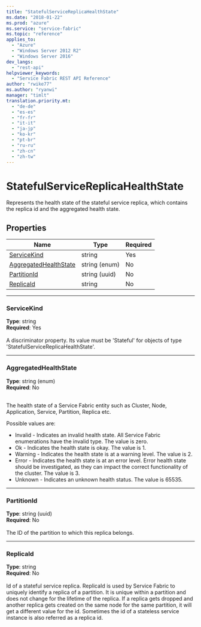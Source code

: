 ```yaml
---
title: "StatefulServiceReplicaHealthState"
ms.date: "2018-01-22"
ms.prod: "azure"
ms.service: "service-fabric"
ms.topic: "reference"
applies_to: 
  - "Azure"
  - "Windows Server 2012 R2"
  - "Windows Server 2016"
dev_langs: 
  - "rest-api"
helpviewer_keywords: 
  - "Service Fabric REST API Reference"
author: "rwike77"
ms.author: "ryanwi"
manager: "timlt"
translation.priority.mt: 
  - "de-de"
  - "es-es"
  - "fr-fr"
  - "it-it"
  - "ja-jp"
  - "ko-kr"
  - "pt-br"
  - "ru-ru"
  - "zh-cn"
  - "zh-tw"
---
```

# StatefulServiceReplicaHealthState

Represents the health state of the stateful service replica, which contains the replica id and the aggregated health state.

## Properties

| Name | Type | Required |
| --- | --- | --- |
| [ServiceKind](#servicekind) | string | Yes |
| [AggregatedHealthState](#aggregatedhealthstate) | string (enum) | No |
| [PartitionId](#partitionid) | string (uuid) | No |
| [ReplicaId](#replicaid) | string | No |

____
### ServiceKind
__Type__: string <br/>
__Required__: Yes <br/>
<br/>
A discriminator property. Its value must be 'Stateful' for objects of type 'StatefulServiceReplicaHealthState'.

____
### AggregatedHealthState
__Type__: string (enum) <br/>
__Required__: No<br/>
<br/>


The health state of a Service Fabric entity such as Cluster, Node, Application, Service, Partition, Replica etc.

Possible values are: 

  - Invalid - Indicates an invalid health state. All Service Fabric enumerations have the invalid type. The value is zero.
  - Ok - Indicates the health state is okay. The value is 1.
  - Warning - Indicates the health state is at a warning level. The value is 2.
  - Error - Indicates the health state is at an error level. Error health state should be investigated, as they can impact the correct functionality of the cluster. The value is 3.
  - Unknown - Indicates an unknown health status. The value is 65535.



____
### PartitionId
__Type__: string (uuid) <br/>
__Required__: No<br/>
<br/>
The ID of the partition to which this replica belongs.

____
### ReplicaId
__Type__: string <br/>
__Required__: No<br/>
<br/>
Id of a stateful service replica. ReplicaId is used by Service Fabric to uniquely identify a replica of a partition. It is unique within a partition and does not change for the lifetime of the replica. If a replica gets dropped and another replica gets created on the same node for the same partition, it will get a different value for the id. Sometimes the id of a stateless service instance is also referred as a replica id.
